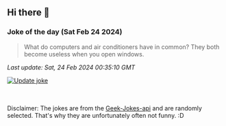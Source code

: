 ## Hi there 👋

### Joke of the day (Sat Feb 24 2024)
<!-- joke -->
>What do computers and air conditioners have in common? They both become useless when you open windows.
<!-- /joke -->

*Last update: Sat, 24 Feb 2024 00:35:10 GMT*

[![Update joke](https://github.com/nclskfm/nclskfm/actions/workflows/joke.yml/badge.svg)](https://github.com/nclskfm/nclskfm/actions/workflows/joke.yml)

<br><br>
Disclaimer: The jokes are from the [Geek-Jokes-api](https://github.com/sameerkumar18/geek-joke-api) and are randomly selected. That's why they are unfortunately often not funny. :D

